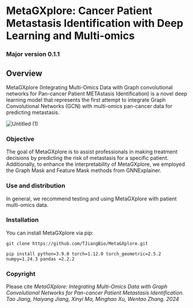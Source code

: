 # MetaGXplore: Cancer Patient Metastasis Identification with Deep Learning and Multi-omics
### Major version 0.1.1
## Overview 
MetaGXplore (Integrating Multi-Omics Data with Graph convolutional networks for Pan-cancer Patient METAstasis Identification) is a novel deep learning model that represents the first attempt to integrate Graph Convolutional Networks (GCN) with multi-omics pan-cancer data for predicting metastasis. 

![Untitled (1)](https://github.com/TJiangBio/MetaGXplore/assets/51648159/09e284ca-6c9c-4f32-bb4d-b3383e639f1e)


### Objective
The goal of MetaGXplore is to assist professionals in making treatment decisions by predicting the risk of metastasis for a specific patient. Additionally, to enhance the interpretability of MetaGXplore, we employed the Graph Mask and Feature Mask methods from GNNExplainer.

### Use and distribution
In general, we recommend testing and using MetaGXplore with patient multi-omics data.

### Installation
You can install MetaGXplore via pip:
  
  ```
  git clone https://github.com/TJiangBio/MetaGXplore.git
 ```
  
  ```
  pip install python=3.9.0 torch=1.12.0 torch_geometric=2.5.2 numpy=1.24.3 pandas =2.2.2
```

### Copyright

Please cite *MetaGXplore: Integrating Multi-Omics Data with Graph Convolutional Networks for Pan-cancer Patient Metastasis Identification.
Tao Jiang, Haiyang Jiang, Xinyi Ma, Minghao Xu, Wentao Zhang. 2024*
